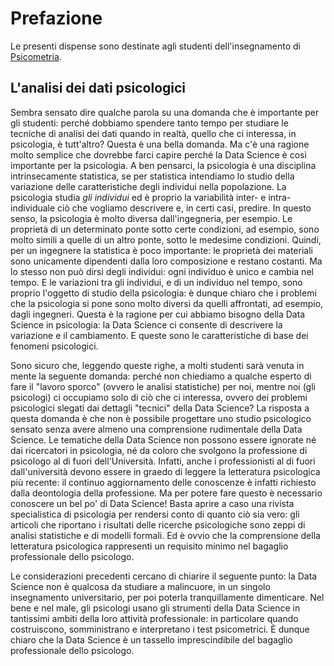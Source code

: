 # Prefazione

Le presenti dispense sono destinate agli studenti dell'insegnamento di [Psicometria](https://www.unifi.it/index.php?module=ofform2&mode=1&cmd=3&AA=2019&afId=523562). 

## L'analisi dei dati psicologici

Sembra sensato dire qualche parola su una domanda che è importante per gli studenti: perché dobbiamo spendere tanto tempo per studiare le tecniche di analisi dei dati quando in realtà, quello che ci interessa, in psicologia, è tutt'altro? Questa è una bella domanda. Ma c'è una ragione molto semplice che dovrebbe farci capire perché la Data Science è così importante per la psicologia. A ben pensarci, la psicologia è una disciplina intrinsecamente statistica, se per statistica intendiamo lo studio della variazione delle caratteristiche degli individui nella popolazione. La psicologia studia _gli individui_ ed è proprio la variabilità inter- e intra-individuale ciò che vogliamo descrivere e, in certi casi, predire. In questo senso, la psicologia è molto diversa dall'ingegneria, per esempio. Le proprietà di un determinato ponte sotto certe condizioni, ad esempio, sono molto simili a quelle di un altro ponte, sotto le medesime condizioni. Quindi, per un ingegnere la statistica è poco importante: le proprietà dei materiali sono unicamente dipendenti dalla loro composizione e restano costanti. Ma lo stesso non può dirsi degli individui: ogni individuo è unico e cambia nel tempo. E le variazioni tra gli individui, e di un individuo nel tempo, sono proprio l'oggetto di studio della psicologia: è dunque chiaro che i problemi che la psicologia si pone sono molto diversi da quelli affrontati, ad esempio, dagli ingegneri. Questa è la ragione per cui abbiamo bisogno della Data Science in psicologia: la Data Science ci consente di descrivere la variazione e il cambiamento. E queste sono le caratteristiche di base dei fenomeni psicologici.

Sono sicuro che, leggendo queste righe, a molti studenti sarà venuta in mente la seguente domanda: perché non chiediamo a qualche esperto di fare il "lavoro sporco" (ovvero le analisi statistiche) per noi, mentre noi (gli psicologi) ci occupiamo solo di ciò che ci interessa, ovvero dei problemi psicologici slegati dai dettagli "tecnici" della Data Science? La risposta a questa domanda è che non è possibile progettare uno studio psicologico sensato senza avere almeno una comprensione rudimentale della Data Science. Le tematiche della Data Science non possono essere ignorate né dai ricercatori in psicologia, né da coloro che svolgono la professione di psicologo al di fuori dell'Università. Infatti, anche i professionisti al di fuori dall'università devono essere in graedo di leggere la letteratura psicologica più recente: il continuo aggiornamento delle conoscenze è infatti richiesto dalla deontologia della professione. Ma per potere fare questo è necessario conoscere un bel po' di Data Science! Basta aprire a caso una rivista specialistica di psicologia per rendersi conto di quanto ciò sia vero: gli articoli che riportano i risultati delle ricerche psicologiche sono zeppi di analisi statistiche e di modelli formali. Ed è ovvio che la comprensione della letteratura psicologica rappresenti un requisito minimo nel bagaglio professionale dello psicologo.

Le considerazioni precedenti cercano di chiarire il seguente punto: la Data Science non è qualcosa da studiare a malincuore, in un singolo insegnamento universitario, per poi poterla tranquillamente dimenticare. Nel bene e nel male, gli psicologi usano gli strumenti della Data Science in tantissimi ambiti della loro attività professionale: in particolare quando costruiscono, somministrano e interpretano i test psicometrici. È dunque chiaro che la Data Science è un tassello imprescindibile del bagaglio professionale dello psicologo.
